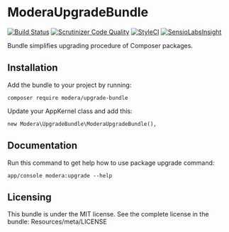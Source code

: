 # ModeraUpgradeBundle

[![Build Status](https://travis-ci.org/modera/ModeraUpgradeBundle.svg?branch=master)](https://travis-ci.org/modera/ModeraUpgradeBundle)
[![Scrutinizer Code Quality](https://scrutinizer-ci.com/g/modera/ModeraUpgradeBundle/badges/quality-score.png?b=master)](https://scrutinizer-ci.com/g/modera/ModeraUpgradeBundle/?branch=master)
[![StyleCI](https://styleci.io/repos/29133176/shield)](https://styleci.io/repos/29133176)
[![SensioLabsInsight](https://insight.sensiolabs.com/projects/e0f6dba2-92a4-4be3-a311-c5e2c1226caf/mini.png)](https://insight.sensiolabs.com/projects/e0f6dba2-92a4-4be3-a311-c5e2c1226caf)

Bundle simplifies upgrading procedure of Composer packages.

## Installation

Add the bundle to your project by running:

    composer require modera/upgrade-bundle

Update your AppKernel class and add this:

    new Modera\UpgradeBundle\ModeraUpgradeBundle(),

## Documentation

Run this command to get help how to use package upgrade command:

    app/console modera:upgrade --help

## Licensing

This bundle is under the MIT license. See the complete license in the bundle:
Resources/meta/LICENSE
